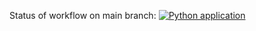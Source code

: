 Status of workflow on main branch: 
[![Python application](https://github.com/VladVynnyk/actions-task/actions/workflows/second_task.yml/badge.svg?branch=main&event=workflow_run)](https://github.com/VladVynnyk/actions-task/actions/workflows/second_task.yml)
